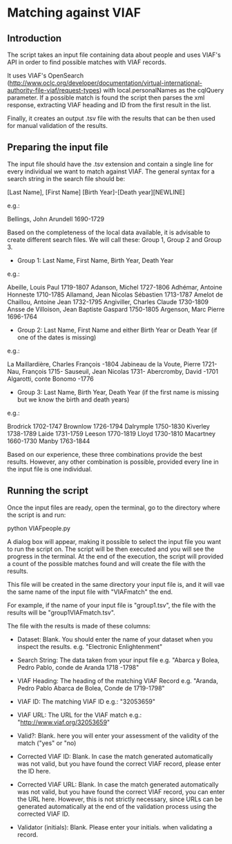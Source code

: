 Matching against VIAF
=====================

Introduction
------------
    

The script takes an input file containing data about people and uses VIAF's API in order to find possible matches with VIAF records.

It uses VIAF's OpenSearch (http://www.oclc.org/developer/documentation/virtual-international-authority-file-viaf/request-types) with local.personalNames as the cqlQuery parameter. If a possible match is found the script then parses the xml response, extracting VIAF heading and ID from the first result in the list.

Finally, it creates an output .tsv file with the results that can be then used for manual validation of the results.

Preparing the input file
------------------------        

The input file should have the .tsv extension and contain a single line for every individual we want to match against VIAF. The general syntax for a search string in the search file should be:

[Last Name], [First Name] [Birth Year]-[Death year][NEWLINE]

e.g.:

Bellings, John Arundell 1690-1729


Based on the completeness of the local data available, it is advisable to create different search files. We will call these: Group 1, Group 2 and Group 3.

- Group 1: Last Name, First Name, Birth Year, Death Year

e.g.:

Abeille, Louis Paul 1719-1807
Adanson, Michel 1727-1806
Adhémar, Antoine Honneste 1710-1785
Allamand, Jean Nicolas Sébastien 1713-1787
Amelot de Chaillou, Antoine Jean 1732-1795
Angiviller, Charles Claude 1730-1809
Ansse de Villoison, Jean Baptiste Gaspard 1750-1805
Argenson, Marc Pierre 1696-1764

- Group 2: Last Name, First Name and either Birth Year or Death Year (if one of the dates is missing)

e.g.:

La Maillardière, Charles François -1804
Jabineau de la Voute, Pierre 1721-
Nau, François 1715-
Sauseuil, Jean Nicolas 1731-
Abercromby, David -1701
Algarotti, conte Bonomo -1776

- Group 3: Last Name, Birth Year, Death Year (if the first name is missing but we know the birth and death years)

e.g.:

Brodrick 1702-1747
Brownlow 1726-1794
Dalrymple 1750-1830
Kiverley 1738-1789
Laide 1731-1759
Leeson 1770-1819
Lloyd 1730-1810
Macartney 1660-1730
Manby 1763-1844

Based on our experience, these three combinations provide the best results. However, any other combination is possible, provided every line in the input file is one individual.

Running the script
------------------      

Once the input files are ready, open the terminal, go to the directory where the script is and run:

python VIAFpeople.py

A dialog box will appear, making it possible to select the input file you want to run the script on. The script will be then executed and you will see the progress in the terminal. At the end of the execution, the script will provided a count of the possible matches found and will create the file with the results.

This file will be created in the same directory your input file is, and it will vae the same name of the input file with "VIAFmatch" the end.

For example, if the name of your input file is "group1.tsv", the file with the results will be "group1VIAFmatch.tsv".

The file with the results is made of these columns:

- Dataset: Blank. You should enter the name of your dataset when you inspect the results. e.g. "Electronic Enlightenment"

- Search String: The data taken from your input file
e.g. "Abarca y Bolea, Pedro Pablo, conde de Aranda 1718 -1798"

- VIAF Heading: The heading of the matching VIAF Record
e.g. "Aranda, Pedro Pablo Abarca de Bolea, Conde de 1719-1798"

- VIAF ID: The matching VIAF ID
e.g.: "32053659"

- VIAF URL: The URL for the VIAF match
e.g.: "http://www.viaf.org/32053659"

- Valid?: Blank. here you will enter your assessment of the validity of the match ("yes" or "no)

- Corrected VIAF ID: Blank. In case the match generated automatically was not valid, but you have found the correct VIAF record, please enter the ID here.

- Corrected VIAF URL: Blank. In case the match generated automatically was not valid, but you have found the correct VIAF record, you can enter the URL here. However, this is not strictly necessary, since URLs can be generated automatically at the end of the validation process using the corrected VIAF ID.

- Validator (initials): Blank. Please enter your initials. when validating a record.


